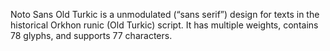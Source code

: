 Noto Sans Old Turkic is a unmodulated (“sans serif”) design for texts in the historical Orkhon runic (Old Turkic) script. It has multiple weights, contains 78 glyphs, and supports 77 characters.